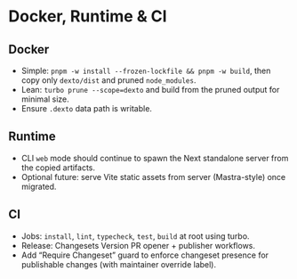 # Docker, Runtime & CI

## Docker
- Simple: `pnpm -w install --frozen-lockfile && pnpm -w build`, then copy only `dexto/dist` and pruned `node_modules`.
- Lean: `turbo prune --scope=dexto` and build from the pruned output for minimal size.
- Ensure `.dexto` data path is writable.

## Runtime
- CLI `web` mode should continue to spawn the Next standalone server from the copied artifacts.
- Optional future: serve Vite static assets from server (Mastra-style) once migrated.

## CI
- Jobs: `install`, `lint`, `typecheck`, `test`, `build` at root using turbo.
- Release: Changesets Version PR opener + publisher workflows.
- Add “Require Changeset” guard to enforce changeset presence for publishable changes (with maintainer override label).


